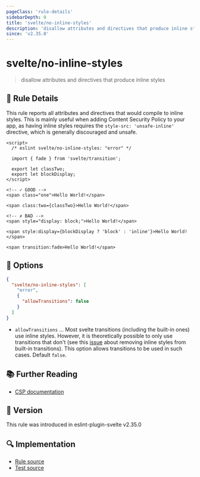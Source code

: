 ```yaml
---
pageClass: 'rule-details'
sidebarDepth: 0
title: 'svelte/no-inline-styles'
description: 'disallow attributes and directives that produce inline styles'
since: 'v2.35.0'
---
```


# svelte/no-inline-styles

> disallow attributes and directives that produce inline styles

## 📖 Rule Details

This rule reports all attributes and directives that would compile to inline styles. This is mainly useful when adding Content Security Policy to your app, as having inline styles requires the `style-src: 'unsafe-inline'` directive, which is generally discouraged and unsafe.

<ESLintCodeBlock>

<!--eslint-skip-->

```svelte
<script>
  /* eslint svelte/no-inline-styles: "error" */

  import { fade } from 'svelte/transition';

  export let classTwo;
  export let blockDisplay;
</script>

<!-- ✓ GOOD -->
<span class="one">Hello World!</span>

<span class:two={classTwo}>Hello World!</span>

<!-- ✗ BAD -->
<span style="display: block;">Hello World!</span>

<span style:display={blockDisplay ? 'block' : 'inline'}>Hello World!</span>

<span transition:fade>Hello World!</span>
```

</ESLintCodeBlock>

## 🔧 Options

```json
{
  "svelte/no-inline-styles": [
    "error",
    {
      "allowTransitions": false
    }
  ]
}
```

- `allowTransitions` ... Most svelte transitions (including the built-in ones) use inline styles. However, it is theoretically possible to only use transitions that don't (see this [issue](https://github.com/sveltejs/svelte/issues/6662) about removing inline styles from built-in transitions). This option allows transitions to be used in such cases. Default `false`.

## 📚 Further Reading

- [CSP documentation](https://developer.mozilla.org/en-US/docs/Web/HTTP/CSP)

## 🚀 Version

This rule was introduced in eslint-plugin-svelte v2.35.0

## 🔍 Implementation

- [Rule source](https://github.com/sveltejs/eslint-plugin-svelte/blob/main/packages/eslint-plugin-svelte/src/rules/no-inline-styles.ts)
- [Test source](https://github.com/sveltejs/eslint-plugin-svelte/blob/main/packages/eslint-plugin-svelte/tests/src/rules/no-inline-styles.ts)
